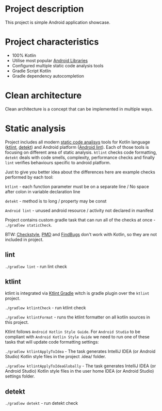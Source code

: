 # Project description
This project is simple Android application showcase.

# Project characteristics
* 100% Kotlin
* Utilise most popular [Android Libraries](buildSrc\src\main\kotlin\LibraryDependency.kt)
* Configured multiple static code analysis tools
* Gradle Script Kotlin
* Gradle dependency autocompletion

# Clean architecture
Clean architecture is a concept that can be implemented in multiple ways.

# Static analysis
Project includes all modern [static code analisys](https://en.wikipedia.org/wiki/Static_program_analysis) tools for Kotlin language ([ktlint](https://github.com/shyiko/ktlint), [detekt](https://github.com/arturbosch/detekt)) and Android platform ([Android lint](https://developer.android.com/studio/write/lint)). Each of those tools is focusing on different area of static analysis. `ktlint` checks code formatting, `detekt` deals with code smells, complexity, performance checks and finally `lint` verifies behaviours specific to android platform.

Just to give you better idea about the differences here are example checks performed by each tool:

`ktlint` - each function parameter must be on a separate line / No space after colon in variable declaration line

`detekt` - method is to long / property may be const

`Android lint` - unused android resource / activity not declared in manifest

Project contains custom gradle task that can run all of the checks at once - `./gradlew staticCheck`.

BTW: [Checkstyle](http://checkstyle.sourceforge.net/), [PMD](https://pmd.github.io/) and [FindBugs](http://findbugs.sourceforge.net/) don't work with Kotlin, so they are not included in project.

## lint
`./gradlew lint` - run lint check

## ktlint
ktlint is integrated via [Ktlint Gradle](https://github.com/jlleitschuh/ktlint-gradle) witch is gradle plugin over the `ktlint` project.

`./gradlew ktlintCheck` - run ktlint check

`./gradlew ktlintFormat` - runs the ktlint formatter on all kotlin sources in this project.

Ktlint follows `Android Kotlin Style Guide`. For `Android Studio` to be compliant with `Android Kotlin Style Guide` we need to run one of these tasks that will update code formatting settings:

`./gradlew ktlintApplyToIdea` - The task generates IntelliJ IDEA (or Android Studio) Kotlin style files in the project .idea/ folder.

`./gradlew ktlintApplyToIdeaGlobally` - The task generates IntelliJ IDEA (or Android Studio) Kotlin style files in the user home IDEA (or Android Studio) settings folder.

## detekt
`./gradlew detekt` - run detekt check
